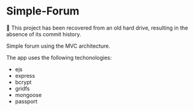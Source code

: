 # Simple-Forum

📝 This project has been recovered from an old hard drive, resulting in the absence of its commit history.

Simple forum using the MVC architecture.

The app uses the following techonologies:

- ejs
- express
- bcrypt
- gridfs
- mongoose
- passport

